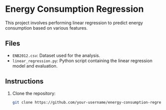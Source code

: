 # Energy Consumption Regression

This project involves performing linear regression to predict energy consumption based on various features.

## Files

- `ENB2012.csv`: Dataset used for the analysis.
- `linear_regression.py`: Python script containing the linear regression model and evaluation.

## Instructions

1. Clone the repository:
   ```sh
   git clone https://github.com/your-username/energy-consumption-regression.git
